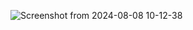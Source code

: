 ![Screenshot from 2024-08-08 10-12-38](https://github.com/user-attachments/assets/734bb1f5-e9c4-40e7-99bc-60301551020f)
